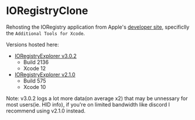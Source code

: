 # IORegistryClone

Rehosting the IORegistry application from Apple's [developer site](https://developer.apple.com/download/more/), specificlly the `Additional Tools for Xcode`.

Versions hosted here:

* [IORegistryExplorer v3.0.2](ioreg-302.zip)
  * Build 2136
  * Xcode 12
* [IORegistryExplorer v2.1.0](ioreg-210.zip)
  * Build 575
  * Xcode 10


Note: v3.0.2 logs a lot more data(on average x2) that may be unnessary for most users(ie. HID info), if you're on limited bandwidth like discord I recommend using v2.1.0 instead.
